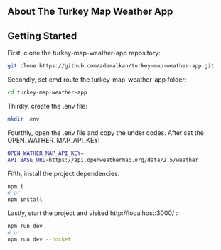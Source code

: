 ## About The Turkey Map Weather App 

## Getting Started

First, clone the turkey-map-weather-app repository:

```bash
git clone https://github.com/ademalkan/turkey-map-weather-app.git
```

Secondly, set cmd route the turkey-map-weather-app folder:

```bash
cd turkey-map-weather-app
```

Thirdly, create the .env file:

```bash
mkdir .env
```

Fourthly, open the .env file and copy the under codes. After set the OPEN_WATHER_MAP_API_KEY:

```bash
OPEN_WATHER_MAP_API_KEY=
API_BASE_URL=https://api.openweathermap.org/data/2.5/weather
```

Fifth, install the project dependencies:

```bash
npm i
# or
npm install
```

Lastly, start the project and visited http://localhost:3000/ :

```bash
npm run dev
# or
npm run dev --rocket
```

